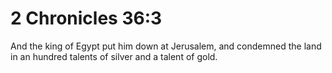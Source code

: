 # 2 Chronicles 36:3

And the king of Egypt put him down at Jerusalem, and condemned the land in an hundred talents of silver and a talent of gold.